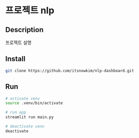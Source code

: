 # 프로젝트 nlp

## Description
프로젝트 설명

## Install
```bash
git clone https://github.com/itsnowkim/nlp-dashboard.git
```

## Run
```bash
# activate venv
source .venv/bin/activate

# run app
streamlit run main.py

# deactivate venv
deactivate
```